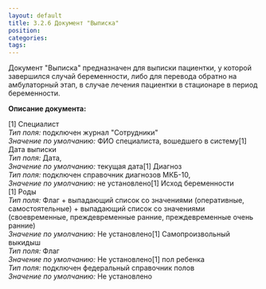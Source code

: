 ```yaml
---
layout: default
title: 3.2.6 Документ "Выписка"
position: 
categories: 
tags: 
---
```


Документ "Выписка" предназначен для выписки пациентки, у которой завершился случай беременности, либо для перевода обратно на амбулаторный этап, в случае лечения пациентки в стационаре в период беременности.

**Описание документа:**

[1] Специалист  
*Тип поля:* подключен журнал "Сотрудники"  
*Значение по умолчанию:* ФИО специалиста, вошедшего в систему[1] Дата выписки  
*Тип поля:* Дата,  
*Значение по умолчанию:* текущая дата[1] Диагноз  
*Тип поля:* подключен справочник диагнозов МКБ-10,  
*Значение по умолчанию:* не установлено[1] Исход беременности  
[1] Роды  
*Тип поля:* Флаг + выпадающий список со значениями (оперативные, самостоятельные) + выпадающий список со значениями (своевременные, преждевременные ранние, преждевременные очень ранние)  
*Значение по умолчанию:* Не установлено[1] Самопроизвольный выкидыш  
*Тип поля:* Флаг  
*Значение по умолчанию:* Не установлено[1] пол ребенка  
*Тип поля:* подключен федеральный справочник полов  
*Значение по умолчанию:* Не установлено 

